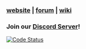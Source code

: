 ### [website](https://batocera.org/) | [forum](https://forum.batocera.org/public/) | [wiki](https://wiki.batocera.org/doku.php)

### Join our [Discord Server](https://discord.gg/ndyUKA5)!

[![Code Status](https://www.codefactor.io/repository/github/batocera-linux/batocera.linux/badge)](https://www.codefactor.io/repository/github/batocera-linux/batocera.linux)
